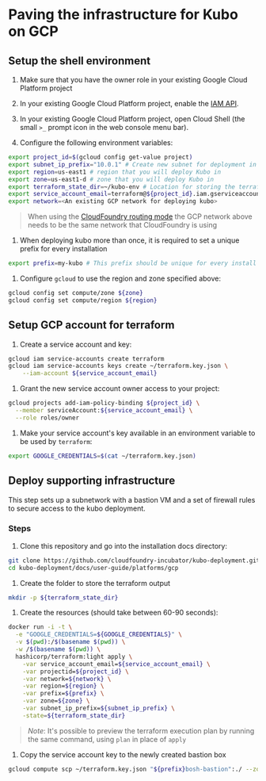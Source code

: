 # Paving the infrastructure for Kubo on GCP

## Setup the shell environment

1. Make sure that you have the owner role in your existing Google Cloud Platform project

1. In your existing Google Cloud Platform project, enable the [IAM API](https://console.cloud.google.com/apis/api/iam.googleapis.com/overview).

1. In your existing Google Cloud Platform project, open Cloud Shell (the small `>_` prompt icon in the web console menu bar).

1.  Configure the following environment variables:

  ```bash
  export project_id=$(gcloud config get-value project)
  export subnet_ip_prefix="10.0.1" # Create new subnet for deployment in $subnet_ip_prefix.0/24
  export region=us-east1 # region that you will deploy Kubo in
  export zone=us-east1-d # zone that you will deploy Kubo in
  export terraform_state_dir=~/kubo-env # Location for storing the terraform state
  export service_account_email=terraform@${project_id}.iam.gserviceaccount.com
  export network=<An existing GCP network for deploying kubo>
  ```
  
  > When using the [CloudFoundry routing mode](../../routing/cf.md) the GCP network above 
  > needs to be the same network that CloudFoundry is using 

1. When deploying kubo more than once, it is required to set a unique prefix
  for every installation
  
  ```bash
  export prefix=my-kubo # This prefix should be unique for every install
  ```

1. Configure `gcloud` to use the region and zone specified above:

  ```bash
  gcloud config set compute/zone ${zone}
  gcloud config set compute/region ${region}
  ```
  
## Setup GCP account for terraform

1. Create a service account and key:
  
  ```bash
  gcloud iam service-accounts create terraform
  gcloud iam service-accounts keys create ~/terraform.key.json \
      --iam-account ${service_account_email}
  ```

1. Grant the new service account owner access to your project:
  
  ```bash
  gcloud projects add-iam-policy-binding ${project_id} \
    --member serviceAccount:${service_account_email} \
    --role roles/owner
  ```

1. Make your service account's key available in an environment 
  variable to be used by `terraform`:

  ```bash
  export GOOGLE_CREDENTIALS=$(cat ~/terraform.key.json)
  ```

## Deploy supporting infrastructure

This step sets up a subnetwork with a bastion VM and a set of firewall 
rules to secure access to the kubo deployment.

### Steps

1. Clone this repository and go into the installation docs directory:

  ```bash
  git clone https://github.com/cloudfoundry-incubator/kubo-deployment.git
  cd kubo-deployment/docs/user-guide/platforms/gcp
  ```

1. Create the folder to store the terraform output
   
  ```bash
  mkdir -p ${terraform_state_dir}
  ```

1. Create the resources (should take between 60-90 seconds):

  ```bash
  docker run -i -t \
    -e "GOOGLE_CREDENTIALS=${GOOGLE_CREDENTIALS}" \
    -v $(pwd):/$(basename $(pwd)) \
    -w /$(basename $(pwd)) \
    hashicorp/terraform:light apply \
      -var service_account_email=${service_account_email} \
      -var projectid=${project_id} \
      -var network=${network} \
      -var region=${region} \
      -var prefix=${prefix} \
      -var zone=${zone} \
      -var subnet_ip_prefix=${subnet_ip_prefix} \
      -state=${terraform_state_dir}
  ```

> _Note_: It's possible to preview the terraform execution plan by running the 
> same command, using `plan` in place of `apply`

1. Copy the service account key to the newly created bastion box
    
  ```bash
  gcloud compute scp ~/terraform.key.json "${prefix}bosh-bastion":./ --zone ${zone}
  ```